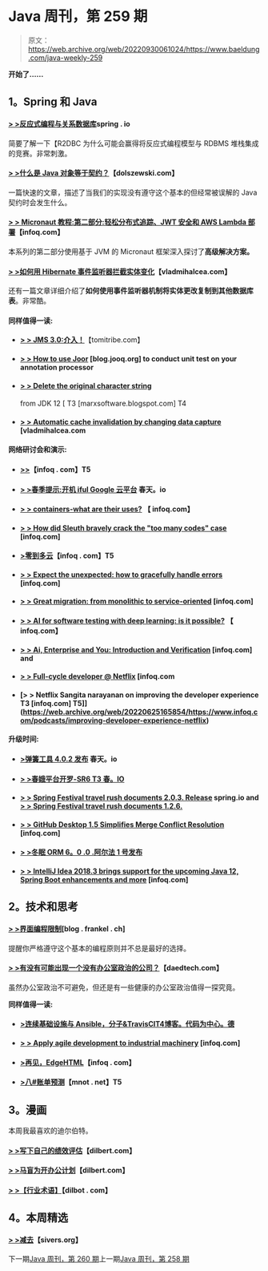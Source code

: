 # Java 周刊，第 259 期

> 原文：<https://web.archive.org/web/20220930061024/https://www.baeldung.com/java-weekly-259>

**开始了……**

## 1。Spring 和 Java

#### [**> >反应式编程与关系数据库**](https://web.archive.org/web/20220625165854/https://spring.io/blog/2018/12/07/reactive-programming-and-relational-databases)spring . io

简要了解一下【R2DBC 为什么可能会赢得将反应式编程模型与 RDBMS 堆栈集成的竞赛。非常刺激。

#### [**> >什么是 Java 对象等于契约？**](https://web.archive.org/web/20220625165854/http://dolszewski.com/java/java-object-equals-contract/)【dolszewski.com】

一篇快速的文章，描述了当我们的实现没有遵守这个基本的但经常被误解的 Java 契约时会发生什么。

#### [**> > Micronaut 教程:第二部分:轻松分布式追踪、JWT 安全和 AWS Lambda 部署**](https://web.archive.org/web/20220625165854/https://www.infoq.com/articles/micronaut-tracing-security-serverless)【infoq.com】

本系列的第二部分使用基于 JVM 的 Micronaut 框架深入探讨了**高级解决方案。**

#### [**> >如何用 Hibernate 事件监听器拦截实体变化**](https://web.archive.org/web/20220625165854/https://vladmihalcea.com/hibernate-event-listeners/)【vladmihalcea.com】

还有一篇文章详细介绍了**如何使用事件监听器机制将实体更改复制到其他数据库表**。非常酷。

#### 同样值得一读:

*   [**> > JMS 3.0:介入！**](https://web.archive.org/web/20220625165854/https://www.tomitribe.com/blog/jms-3-0-get-involved/)【tomitribe.com】
*   #### [**> > How to use Joor**](https://web.archive.org/web/20220625165854/https://blog.jooq.org/2018/12/07/how-to-unit-test-your-annotation-processor-using-joor/) [blog.jooq.org] to conduct unit test on your annotation processor

*   #### [**> > Delete the original character string**](https://web.archive.org/web/20220625165854/https://marxsoftware.blogspot.com/2018/12/jdk12-dropping-raw-string-literals.html)

    from JDK 12 [ T3 [marxsoftware.blogspot.com] T4
*   #### [**> > Automatic cache invalidation by changing data capture**](https://web.archive.org/web/20220625165854/https://debezium.io/blog/2018/12/05/automating-cache-invalidation-with-change-data-capture/) [vladmihalcea.com

#### 网络研讨会和演示:

*   #### [**>>**](https://web.archive.org/web/20220625165854/https://www.infoq.com/presentations/test-spring-apps-services)【infoq . com】T5

*   #### [**> >春季提示:开机 iful Google 云平台**](https://web.archive.org/web/20220625165854/https://spring.io/blog/2018/12/12/spring-tips-bootiful-google-cloud-platform) 春天。io

*   #### [> > containers-what are their uses?](https://web.archive.org/web/20220625165854/https://www.infoq.com/presentations/containers-net) 【 infoq.com】

*   #### [**> > How did Sleuth bravely crack the "too many codes" case**](https://web.archive.org/web/20220625165854/https://www.infoq.com/presentations/spring-sleuth-brave) [infoq.com]

*   #### [**>零到多云**](https://web.archive.org/web/20220625165854/https://www.infoq.com/presentations/spring-cloud-pipelines-spinnaker)【infoq . com】T5

*   #### [**> > Expect the unexpected: how to gracefully handle errors**](https://web.archive.org/web/20220625165854/https://www.infoq.com/presentations/handling-error-circuit-breaker) [infoq.com]

*   #### [**> > Great migration: from monolithic to service-oriented**](https://web.archive.org/web/20220625165854/https://www.infoq.com/presentations/airbnb-soa-migration) [infoq.com]

*   #### [**> > AI for software testing with deep learning: is it possible?**](https://web.archive.org/web/20220625165854/https://www.infoq.com/presentations/software-testing-deep-learning) 【 infoq.com】

*   #### [**> > Ai, Enterprise and You: Introduction and Verification**](https://web.archive.org/web/20220625165854/https://www.infoq.com/presentations/ai-primer-enterprise) [infoq.com] and

*   #### [**> > Full-cycle developer @ Netflix**](https://web.archive.org/web/20220625165854/https://www.infoq.com/presentations/netflix-devops) [infoq.com

*   #### [**> > Netflix Sangita narayanan on improving the developer experience** T3 [infoq.com] T5]](https://web.archive.org/web/20220625165854/https://www.infoq.com/podcasts/improving-developer-experience-netflix)

**升级时间:**

*   #### [**>弹簧工具 4.0.2 发布**](https://web.archive.org/web/20220625165854/https://spring.io/blog/2018/12/05/spring-tools-4-0-2-released) 春天。io

*   #### [**> >春娥平台开罗-SR6** T3 春。IO](https://web.archive.org/web/20220625165854/https://spring.io/blog/2018/12/06/spring-io-platform-cairo-sr6)

*   #### [> > Spring Festival travel rush documents 2.0.3\. Release](https://web.archive.org/web/20220625165854/https://spring.io/blog/2018/12/10/spring-rest-docs-2-0-3-release) spring.io and **[> > Spring Festival travel rush documents 1.2.6.](https://web.archive.org/web/20220625165854/https://spring.io/blog/2018/12/10/spring-rest-docs-1-2-6-release)**

*   #### [**> > GitHub Desktop 1.5 Simplifies Merge Conflict Resolution**](https://web.archive.org/web/20220625165854/https://www.infoq.com/news/2018/12/github-desktop-1.5-released) [infoq.com]

*   #### [**> >冬眠 ORM 6。0 .0 .阿尔法 1 号发布**](https://web.archive.org/web/20220625165854/http://in.relation.to/2018/12/06/hibernate-orm-600-alpha1-out/)

*   #### [**> > IntelliJ Idea 2018.3 brings support for the upcoming Java 12, Spring Boot enhancements and more**](https://web.archive.org/web/20220625165854/https://www.infoq.com/news/2018/12/intellij-idea-2018.3) [infoq.com]

## 2。技术和思考

#### [**> >界面编程限制**](https://web.archive.org/web/20220625165854/https://blog.frankel.ch/limits-programming-interface/)[blog . frankel . ch]

提醒你严格遵守这个基本的编程原则并不总是最好的选择。

#### [**> >有没有可能出现一个没有办公室政治的公司？**](https://web.archive.org/web/20220625165854/https://daedtech.com/company-no-office-politics/)【daedtech.com】

虽然办公室政治不可避免，但还是有一些健康的办公室政治值得一探究竟。

**同样值得一读:**

*   #### [**>连续基础设施与 Ansible，分子&TravisCI**T4博客。代码为中心。德](https://web.archive.org/web/20220625165854/https://blog.codecentric.de/en/2018/12/continuous-infrastructure-ansible-molecule-travisci/)

*   #### [> > Apply agile development to industrial machinery](https://web.archive.org/web/20220625165854/https://www.infoq.com/articles/agile-developing-industrial-machinery) [infoq.com]

*   #### [>再见，EdgeHTML](https://web.archive.org/web/20220625165854/https://blog.mozilla.org/blog/2018/12/06/goodbye-edge/)【infoq . com】

*   #### [**>八#账单预测**](https://web.archive.org/web/20220625165854/https://www.mnot.net/blog/2018/12/06/predictions)【mnot . net】T5

## 3。漫画

本周我最喜欢的迪尔伯特。

#### [**> >写下自己的绩效评估**](https://web.archive.org/web/20220625165854/https://dilbert.com/strip/2018-12-12)【dilbert.com】

#### [**> >马盲为开办公计划**](https://web.archive.org/web/20220625165854/https://dilbert.com/strip/2018-12-08)【dilbert.com】

#### [**> >【行业术语】**](https://web.archive.org/web/20220625165854/https://dilbert.com/strip/2018-12-06)【dilbot . com】

## 4。本周精选

#### [> >减去](https://web.archive.org/web/20220625165854/https://sivers.org/subtract)【sivers.org】

下一期[Java 周刊，第 260 期](/web/20220625165854/https://www.baeldung.com/java-weekly-260)上一期[Java 周刊，第 258 期](/web/20220625165854/https://www.baeldung.com/java-weekly-258)